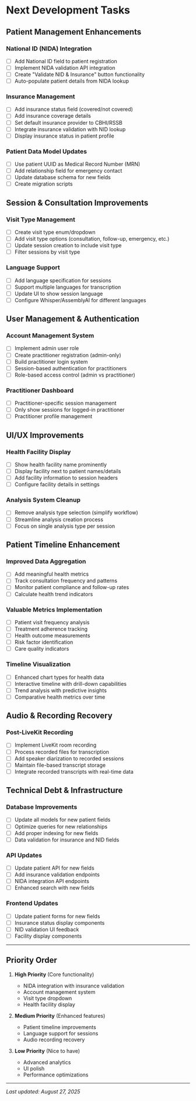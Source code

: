 # Next Development Tasks

## Patient Management Enhancements

### National ID (NIDA) Integration
- [ ] Add National ID field to patient registration
- [ ] Implement NIDA validation API integration
- [ ] Create "Validate NID & Insurance" button functionality
- [ ] Auto-populate patient details from NIDA lookup

### Insurance Management
- [ ] Add insurance status field (covered/not covered)
- [ ] Add insurance coverage details
- [ ] Set default insurance provider to CBHI/RSSB
- [ ] Integrate insurance validation with NID lookup
- [ ] Display insurance status in patient profile

### Patient Data Model Updates
- [ ] Use patient UUID as Medical Record Number (MRN)
- [ ] Add relationship field for emergency contact
- [ ] Update database schema for new fields
- [ ] Create migration scripts

## Session & Consultation Improvements

### Visit Type Management
- [ ] Create visit type enum/dropdown
- [ ] Add visit type options (consultation, follow-up, emergency, etc.)
- [ ] Update session creation to include visit type
- [ ] Filter sessions by visit type

### Language Support
- [ ] Add language specification for sessions
- [ ] Support multiple languages for transcription
- [ ] Update UI to show session language
- [ ] Configure Whisper/AssemblyAI for different languages

## User Management & Authentication

### Account Management System
- [ ] Implement admin user role
- [ ] Create practitioner registration (admin-only)
- [ ] Build practitioner login system
- [ ] Session-based authentication for practitioners
- [ ] Role-based access control (admin vs practitioner)

### Practitioner Dashboard
- [ ] Practitioner-specific session management
- [ ] Only show sessions for logged-in practitioner
- [ ] Practitioner profile management

## UI/UX Improvements

### Health Facility Display
- [ ] Show health facility name prominently
- [ ] Display facility next to patient names/details
- [ ] Add facility information to session headers
- [ ] Configure facility details in settings

### Analysis System Cleanup
- [ ] Remove analysis type selection (simplify workflow)
- [ ] Streamline analysis creation process
- [ ] Focus on single analysis type per session

## Patient Timeline Enhancement

### Improved Data Aggregation
- [ ] Add meaningful health metrics
- [ ] Track consultation frequency and patterns
- [ ] Monitor patient compliance and follow-up rates
- [ ] Calculate health trend indicators

### Valuable Metrics Implementation
- [ ] Patient visit frequency analysis
- [ ] Treatment adherence tracking
- [ ] Health outcome measurements
- [ ] Risk factor identification
- [ ] Care quality indicators

### Timeline Visualization
- [ ] Enhanced chart types for health data
- [ ] Interactive timeline with drill-down capabilities
- [ ] Trend analysis with predictive insights
- [ ] Comparative health metrics over time

## Audio & Recording Recovery

### Post-LiveKit Recording
- [ ] Implement LiveKit room recording
- [ ] Process recorded files for transcription
- [ ] Add speaker diarization to recorded sessions
- [ ] Maintain file-based transcript storage
- [ ] Integrate recorded transcripts with real-time data

## Technical Debt & Infrastructure

### Database Improvements
- [ ] Update all models for new patient fields
- [ ] Optimize queries for new relationships
- [ ] Add proper indexing for new fields
- [ ] Data validation for insurance and NID fields

### API Updates
- [ ] Update patient API for new fields
- [ ] Add insurance validation endpoints
- [ ] NIDA integration API endpoints
- [ ] Enhanced search with new fields

### Frontend Updates
- [ ] Update patient forms for new fields
- [ ] Insurance status display components
- [ ] NID validation UI feedback
- [ ] Facility display components

---

## Priority Order

1. **High Priority** (Core functionality)
   - NIDA integration with insurance validation
   - Account management system
   - Visit type dropdown
   - Health facility display

2. **Medium Priority** (Enhanced features)
   - Patient timeline improvements
   - Language support for sessions
   - Audio recording recovery

3. **Low Priority** (Nice to have)
   - Advanced analytics
   - UI polish
   - Performance optimizations

---

*Last updated: August 27, 2025*